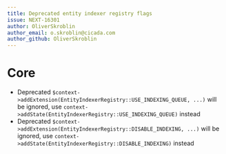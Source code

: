 ```yaml
---
title: Deprecated entity indexer registry flags
issue: NEXT-16301
author: OliverSkroblin
author_email: o.skroblin@cicada.com 
author_github: OliverSkroblin
---
```

# Core
* Deprecated `$context->addExtension(EntityIndexerRegistry::USE_INDEXING_QUEUE, ...)` will be ignored, use `context->addState(EntityIndexerRegistry::USE_INDEXING_QUEUE)` instead
* Deprecated `$context->addExtension(EntityIndexerRegistry::DISABLE_INDEXING, ...)` will be ignored, use `context->addState(EntityIndexerRegistry::DISABLE_INDEXING)` instead
